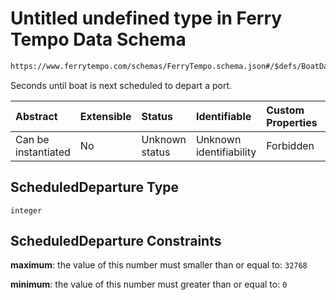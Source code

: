 # Untitled undefined type in Ferry Tempo Data Schema

```txt
https://www.ferrytempo.com/schemas/FerryTempo.schema.json#/$defs/BoatData/properties/ScheduledDeparture
```

Seconds until boat is next scheduled to depart a port.

| Abstract            | Extensible | Status         | Identifiable            | Custom Properties | Additional Properties | Access Restrictions | Defined In                                                                           |
| :------------------ | :--------- | :------------- | :---------------------- | :---------------- | :-------------------- | :------------------ | :----------------------------------------------------------------------------------- |
| Can be instantiated | No         | Unknown status | Unknown identifiability | Forbidden         | Allowed               | none                | [FerryTempo.schema.json\*](../schemas/FerryTempo.schema.json "open original schema") |

## ScheduledDeparture Type

`integer`

## ScheduledDeparture Constraints

**maximum**: the value of this number must smaller than or equal to: `32768`

**minimum**: the value of this number must greater than or equal to: `0`
